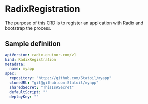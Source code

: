 # RadixRegistration

The purpose of this CRD is to register an application with Radix and bootstrap the process.

## Sample definition

```yaml
apiVersion: radix.equinor.com/v1
kind: RadixRegistration
metadata:
  name: myapp
spec:
  repository: "https://github.com/Statoil/myapp"
  cloneURL: "git@github.com:Statoil/myapp"
  sharedSecret: "ThisIsASecret"
  defaultScript: ""
  deployKey: ""
```
